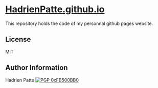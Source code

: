 # [HadrienPatte.github.io](https://HadrienPatte.github.io)

This repository holds the code of my personnal github pages website.

## License

MIT

## Author Information

Hadrien Patte [![PGP 0xFB500BB0](https://peegeepee.com/badge/orange/FB500BB0.svg)](https://peegeepee.com/FB500BB0)
